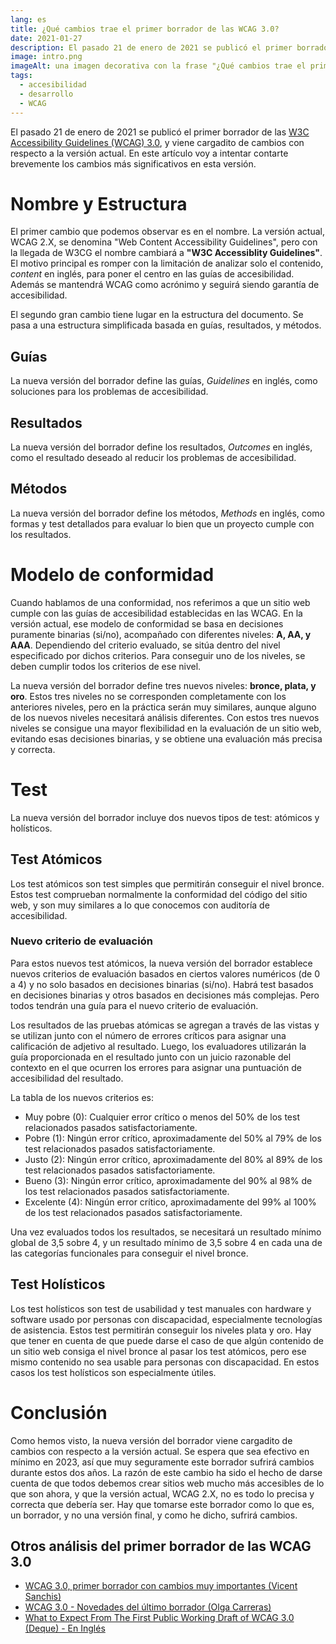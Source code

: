 ```yaml
---
lang: es
title: ¿Qué cambios trae el primer borrador de las WCAG 3.0?
date: 2021-01-27
description: El pasado 21 de enero de 2021 se publicó el primer borrador de las W3C Accessibility Guidelines (WCAG) 3.0, y viene cargadito de cambios con respecto a la versión actual.
image: intro.png
imageAlt: una imagen decorativa con la frase "¿Qué cambios trae el primer borrador de las WCAG 3.0?"
tags:
  - accesibilidad
  - desarrollo
  - WCAG
---
```


El pasado 21 de enero de 2021 se publicó el primer borrador de las [W3C Accessibility Guidelines (WCAG) 3.0](https://www.w3.org/TR/wcag-3.0/), y viene cargadito de cambios con respecto a la versión actual. En este artículo voy a intentar contarte brevemente los cambios más significativos en esta versión.

# Nombre y Estructura

El primer cambio que podemos observar es en el nombre. La versión actual, WCAG 2.X, se denomina "Web Content Accessibility Guidelines",
pero con la llegada de W3CG el nombre cambiará a **"W3C Accessiblity Guidelines"**. El motivo principal es romper con la limitación de analizar solo el contenido, _content_ en inglés, para poner el centro en las guías de accesibilidad. Además se mantendrá WCAG como acrónimo y seguirá siendo garantía de accesibilidad.

El segundo gran cambio tiene lugar en la estructura del documento. Se pasa a una estructura simplificada basada en guías, resultados, y métodos.

## Guías

La nueva versión del borrador define las guías, _Guidelines_ en inglés, como soluciones para los problemas de accesibilidad.

## Resultados

La nueva versión del borrador define los resultados, _Outcomes_ en inglés, como el resultado deseado al reducir los problemas de accesibilidad.

## Métodos

La nueva versión del borrador define los métodos, _Methods_ en inglés, como formas y test detallados para evaluar lo bien que un proyecto cumple con los resultados.

# Modelo de conformidad

Cuando hablamos de una conformidad, nos referimos a que un sitio web cumple con las guías de accesibilidad establecidas en las WCAG.
En la versión actual, ese modelo de conformidad se basa en decisiones puramente binarias (si/no), acompañado con diferentes niveles: **A, AA, y AAA**.
Dependiendo del criterio evaluado, se sitúa dentro del nivel especificado por dichos criterios. Para conseguir uno de los niveles, se deben cumplir todos los criterios de ese nivel.

La nueva versión del borrador define tres nuevos niveles: **bronce, plata, y oro**. Estos tres niveles no se corresponden completamente con los anteriores niveles, pero en la práctica serán muy similares, aunque alguno de los nuevos niveles necesitará análisis diferentes. Con estos tres nuevos niveles se consigue una mayor flexibilidad en la evaluación de un sitio web, evitando esas decisiones binarias, y se obtiene una evaluación más precisa y correcta.

# Test

La nueva versión del borrador incluye dos nuevos tipos de test: atómicos y holísticos.

## Test Atómicos

Los test atómicos son test simples que permitirán conseguir el nivel bronce. Estos test comprueban normalmente la conformidad del código del sitio web, y son muy similares a lo que conocemos con auditoría de accesibilidad.

### Nuevo criterio de evaluación

Para estos nuevos test atómicos, la nueva versión del borrador establece nuevos criterios de evaluación basados en ciertos valores numéricos (de 0 a 4) y no solo basados en decisiones binarias (si/no). Habrá test basados en decisiones binarias y otros basados en decisiones más complejas. Pero todos tendrán una guía para el nuevo criterio de evaluación.

Los resultados de las pruebas atómicas se agregan a través de las vistas y se utilizan junto con el número de errores críticos para asignar una calificación de adjetivo al resultado. Luego, los evaluadores utilizarán la guía proporcionada en el resultado junto con un juicio razonable del contexto en el que ocurren los errores para asignar una puntuación de accesibilidad del resultado.

La tabla de los nuevos criterios es:

- Muy pobre (0): Cualquier error crítico o menos del 50% de los test relacionados pasados satisfactoriamente.
- Pobre (1): Ningún error crítico, aproximadamente del 50% al 79% de los test relacionados pasados satisfactoriamente.
- Justo (2): Ningún error crítico, aproximadamente del 80% al 89% de los test relacionados pasados satisfactoriamente.
- Bueno (3): Ningún error crítico, aproximadamente del 90% al 98% de los test relacionados pasados satisfactoriamente.
- Excelente (4): Ningún error crítico, aproximadamente del 99% al 100% de los test relacionados pasados satisfactoriamente.

Una vez evaluados todos los resultados, se necesitará un resultado mínimo global de 3,5 sobre 4, y un resultado mínimo de 3,5 sobre 4 en cada una de las categorías funcionales para conseguir el nivel bronce.

## Test Holísticos

Los test holísticos son test de usabilidad y test manuales con hardware y software usado por personas con discapacidad, especialmente tecnologías de asistencia. Estos test permitirán conseguir los niveles plata y oro. Hay que tener en cuenta de que puede darse el caso de que algún contenido de un sitio web consiga el nivel bronce al pasar los test atómicos, pero ese mismo contenido no sea usable para personas con discapacidad. En estos casos los test holísticos son especialmente útiles.

# Conclusión

Como hemos visto, la nueva versión del borrador viene cargadito de cambios con respecto a la versión actual. Se espera que sea efectivo en mínimo en 2023, así que muy seguramente este borrador sufrirá cambios durante estos dos años. La razón de este cambio ha sido el hecho de darse cuenta de que todos debemos crear sitios web mucho más accesibles de lo que son ahora, y que la versión actual, WCAG 2.X, no es todo lo precisa y correcta que debería ser. Hay que tomarse este borrador como lo que es, un borrador, y no una versión final, y como he dicho, sufrirá cambios.

## Otros análisis del primer borrador de las WCAG 3.0

- [WCAG 3.0, primer borrador con cambios muy importantes (Vicent Sanchis)](https://vicentsanchis.com/wcag-3-0-primer-borrador-con-cambios-muy-importantes/#en_el_nombre)
- [WCAG 3.0 - Novedades del último borrador (Olga Carreras)](https://olgacarreras.blogspot.com/2021/01/wcag-30-novedades-del-ultimo-borrador.html#w3_4)
- [What to Expect From The First Public Working Draft of WCAG 3.0 (Deque) - En Inglés](https://www.deque.com/blog/first-public-working-draft-wcag-3/)
